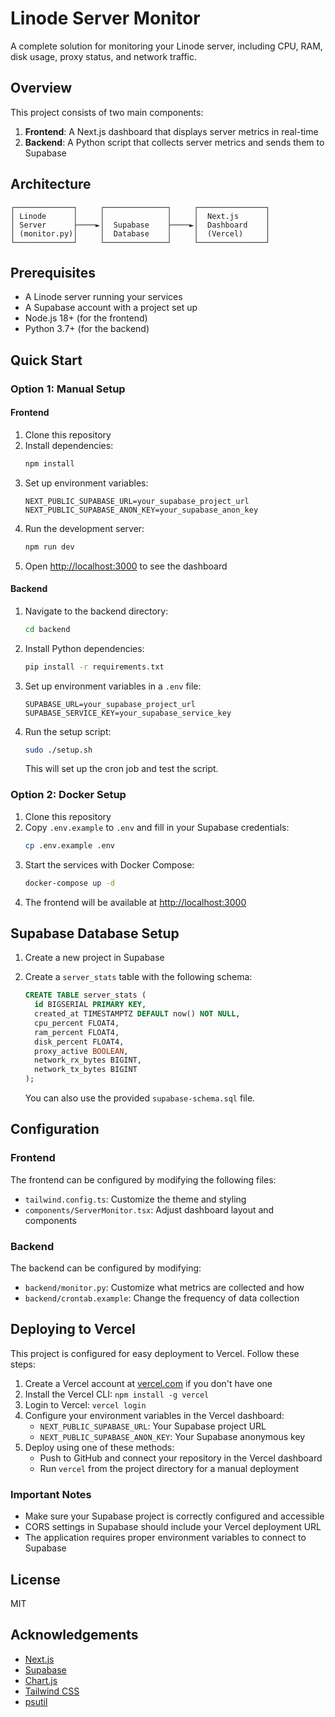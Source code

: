 # Linode Server Monitor

A complete solution for monitoring your Linode server, including CPU, RAM, disk usage, proxy status, and network traffic.

## Overview

This project consists of two main components:

1. **Frontend**: A Next.js dashboard that displays server metrics in real-time
2. **Backend**: A Python script that collects server metrics and sends them to Supabase

## Architecture

```
┌─────────────┐     ┌──────────────┐     ┌───────────────┐
│ Linode      │     │              │     │  Next.js      │
│ Server      ├────►│  Supabase    ├────►│  Dashboard    │
│ (monitor.py)│     │  Database    │     │  (Vercel)     │
└─────────────┘     └──────────────┘     └───────────────┘
```

## Prerequisites

- A Linode server running your services
- A Supabase account with a project set up
- Node.js 18+ (for the frontend)
- Python 3.7+ (for the backend)

## Quick Start

### Option 1: Manual Setup

#### Frontend

1. Clone this repository
2. Install dependencies:
   ```bash
   npm install
   ```
3. Set up environment variables:
   ```
   NEXT_PUBLIC_SUPABASE_URL=your_supabase_project_url
   NEXT_PUBLIC_SUPABASE_ANON_KEY=your_supabase_anon_key
   ```
4. Run the development server:
   ```bash
   npm run dev
   ```
5. Open [http://localhost:3000](http://localhost:3000) to see the dashboard

#### Backend

1. Navigate to the backend directory:
   ```bash
   cd backend
   ```
2. Install Python dependencies:
   ```bash
   pip install -r requirements.txt
   ```
3. Set up environment variables in a `.env` file:
   ```
   SUPABASE_URL=your_supabase_project_url
   SUPABASE_SERVICE_KEY=your_supabase_service_key
   ```
4. Run the setup script:
   ```bash
   sudo ./setup.sh
   ```
   This will set up the cron job and test the script.

### Option 2: Docker Setup

1. Clone this repository
2. Copy `.env.example` to `.env` and fill in your Supabase credentials:
   ```bash
   cp .env.example .env
   ```
3. Start the services with Docker Compose:
   ```bash
   docker-compose up -d
   ```
4. The frontend will be available at [http://localhost:3000](http://localhost:3000)

## Supabase Database Setup

1. Create a new project in Supabase
2. Create a `server_stats` table with the following schema:
   ```sql
   CREATE TABLE server_stats (
     id BIGSERIAL PRIMARY KEY,
     created_at TIMESTAMPTZ DEFAULT now() NOT NULL,
     cpu_percent FLOAT4,
     ram_percent FLOAT4,
     disk_percent FLOAT4,
     proxy_active BOOLEAN,
     network_rx_bytes BIGINT,
     network_tx_bytes BIGINT
   );
   ```
   
   You can also use the provided `supabase-schema.sql` file.

## Configuration

### Frontend

The frontend can be configured by modifying the following files:

- `tailwind.config.ts`: Customize the theme and styling
- `components/ServerMonitor.tsx`: Adjust dashboard layout and components

### Backend

The backend can be configured by modifying:

- `backend/monitor.py`: Customize what metrics are collected and how
- `backend/crontab.example`: Change the frequency of data collection

## Deploying to Vercel

This project is configured for easy deployment to Vercel. Follow these steps:

1. Create a Vercel account at [vercel.com](https://vercel.com) if you don't have one
2. Install the Vercel CLI: `npm install -g vercel`
3. Login to Vercel: `vercel login`
4. Configure your environment variables in the Vercel dashboard:
   - `NEXT_PUBLIC_SUPABASE_URL`: Your Supabase project URL
   - `NEXT_PUBLIC_SUPABASE_ANON_KEY`: Your Supabase anonymous key
5. Deploy using one of these methods:
   - Push to GitHub and connect your repository in the Vercel dashboard
   - Run `vercel` from the project directory for a manual deployment

### Important Notes

- Make sure your Supabase project is correctly configured and accessible
- CORS settings in Supabase should include your Vercel deployment URL
- The application requires proper environment variables to connect to Supabase

## License

MIT

## Acknowledgements

- [Next.js](https://nextjs.org/)
- [Supabase](https://supabase.com/)
- [Chart.js](https://www.chartjs.org/)
- [Tailwind CSS](https://tailwindcss.com/)
- [psutil](https://github.com/giampaolo/psutil)
